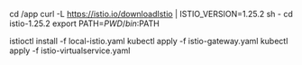 cd /app
curl -L https://istio.io/downloadIstio | ISTIO_VERSION=1.25.2 sh -
cd istio-1.25.2
export PATH=$PWD/bin:$PATH

istioctl install -f local-istio.yaml
kubectl apply -f istio-gateway.yaml
kubectl apply -f istio-virtualservice.yaml